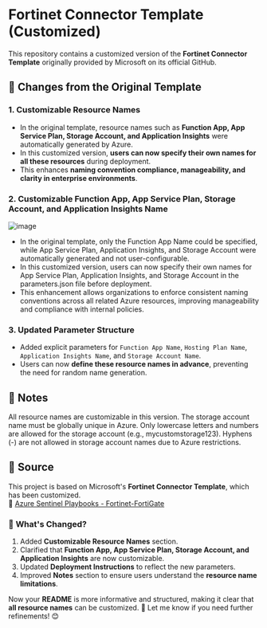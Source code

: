 # Fortinet Connector Template (Customized)

This repository contains a customized version of the **Fortinet Connector Template** originally provided by Microsoft on its official GitHub.

## 🔄 Changes from the Original Template

### 1. **Customizable Resource Names**
- In the original template, resource names such as **Function App, App Service Plan, Storage Account, and Application Insights** were automatically generated by Azure.
- In this customized version, **users can now specify their own names for all these resources** during deployment.
- This enhances **naming convention compliance, manageability, and clarity in enterprise environments**.

### 2. **Customizable Function App, App Service Plan, Storage Account, and Application Insights Name**
![image](https://github.com/user-attachments/assets/a7d95f35-2009-4754-93d3-3faac2608edf)

- In the original template, only the Function App Name could be specified, while App Service Plan, Application Insights, and Storage Account were automatically generated and not user-configurable.
- In this customized version, users can now specify their own names for App Service Plan, Application Insights, and Storage Account in the parameters.json file before deployment.
- This enhancement allows organizations to enforce consistent naming conventions across all related Azure resources, improving manageability and compliance with internal policies.

### 3. **Updated Parameter Structure**
- Added explicit parameters for `Function App Name`, `Hosting Plan Name`, `Application Insights Name`, and `Storage Account Name`.
- Users can now **define these resource names in advance**, preventing the need for random name generation.

## 📌 Notes
All resource names are customizable in this version.
The storage account name must be globally unique in Azure.
Only lowercase letters and numbers are allowed for the storage account (e.g., mycustomstorage123).
Hyphens (-) are not allowed in storage account names due to Azure restrictions.

## 📝 Source
This project is based on Microsoft's **Fortinet Connector Template**, which has been customized.  
🔗 [Azure Sentinel Playbooks - Fortinet-FortiGate](https://github.com/Azure/Azure-Sentinel/tree/master/Playbooks/Fortinet-FortiGate)

### 🔹 **What's Changed?**
1. Added **Customizable Resource Names** section.
2. Clarified that **Function App, App Service Plan, Storage Account, and Application Insights** are now customizable.
3. Updated **Deployment Instructions** to reflect the new parameters.
4. Improved **Notes** section to ensure users understand the **resource name limitations**.

Now your **README** is more informative and structured, making it clear that **all resource names** can be customized. 🚀 Let me know if you need further refinements! 😊
